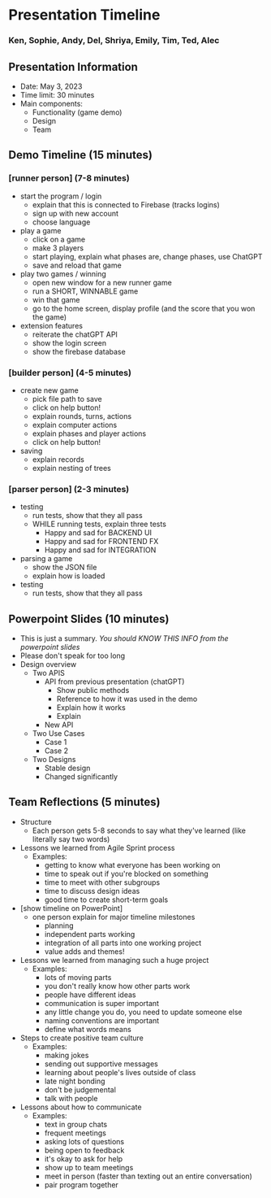 # Presentation Timeline

### Ken, Sophie, Andy, Del, Shriya, Emily, Tim, Ted, Alec

## Presentation Information
* Date: May 3, 2023
* Time limit: 30 minutes
* Main components:
  * Functionality (game demo)
  * Design
  * Team

## Demo Timeline (15 minutes)
### [runner person] (7-8 minutes)
  * start the program / login
    * explain that this is connected to Firebase (tracks logins)
    * sign up with new account
    * choose language
  * play a game
    * click on a game
    * make 3 players 
    * start playing, explain what phases are, change phases, use ChatGPT
    * save and reload that game
  * play two games / winning
    * open new window for a new runner game
    * run a SHORT, WINNABLE game
    * win that game
    * go to the home screen, display profile (and the score that you won the game)
  * extension features
    * reiterate the chatGPT API
    * show the login screen
    * show the firebase database
### [builder person] (4-5 minutes)
  * create new game
    * pick file path to save
    * click on help button!
    * explain rounds, turns, actions
    * explain computer actions
    * explain phases and player actions
    * click on help button!
  * saving
    * explain records
    * explain nesting of trees
### [parser person] (2-3 minutes)
  * testing
    * run tests, show that they all pass
    * WHILE running tests, explain three tests
      * Happy and sad for BACKEND UI
      * Happy and sad for FRONTEND FX
      * Happy and sad for INTEGRATION
  * parsing a game
    * show the JSON file
    * explain how is loaded
  * testing
    * run tests, show that they all pass

## Powerpoint Slides (10 minutes) 
* This is just a summary. *You should KNOW THIS INFO from the powerpoint slides*
* Please don't speak for too long
* Design overview
  * Two APIS
    * API from previous presentation (chatGPT)
      * Show public methods
      * Reference to how it was used in the demo
      * Explain how it works
      * Explain 
    * New API 
  * Two Use Cases
    * Case 1
    * Case 2
  * Two Designs
    * Stable design
    * Changed significantly

## Team Reflections (5 minutes)
* Structure
  * Each person gets 5-8 seconds to say what they've learned (like literally say two words)
* Lessons we learned from Agile Sprint process
  * Examples:
    * getting to know what everyone has been working on
    * time to speak out if you're blocked on something
    * time to meet with other subgroups
    * time to discuss design ideas
    * good time to create short-term goals
* [show timeline on PowerPoint]
  * one person explain for major timeline milestones
    * planning
    * independent parts working
    * integration of all parts into one working project
    * value adds and themes!
* Lessons we learned from managing such a huge project
  * Examples:
    * lots of moving parts
    * you don't really know how other parts work
    * people have different ideas
    * communication is super important
    * any little change you do, you need to update someone else
    * naming conventions are important
    * define what words means
* Steps to create positive team culture
  * Examples:
    * making jokes
    * sending out supportive messages
    * learning about people's lives outside of class
    * late night bonding
    * don't be judgemental
    * talk with people
* Lessons about how to communicate
  * Examples:
    * text in group chats
    * frequent meetings
    * asking lots of questions
    * being open to feedback
    * it's okay to ask for help
    * show up to team meetings
    * meet in person (faster than texting out an entire conversation)
    * pair program together



